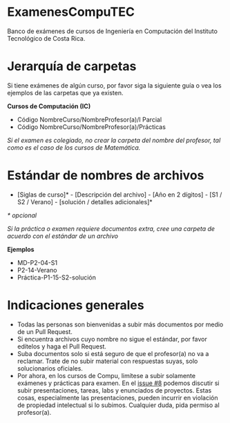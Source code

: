 # ExamenesCompuTEC
Banco de exámenes de cursos de Ingeniería en Computación del Instituto Tecnológico de Costa Rica.

# Jerarquía de carpetas
Si tiene exámenes de algún curso, por favor siga la siguiente guía o vea los ejemplos de las carpetas que ya existen.

**Cursos de Computación (IC)**
- Código NombreCurso/NombreProfesor(a)/I Parcial
- Código NombreCurso/NombreProfesor(a)/Prácticas

*Si el examen es colegiado, no crear la carpeta del nombre del profesor, tal como es el caso de los cursos de Matemática.*

# Estándar de nombres de archivos

- \[Siglas de curso\]* - \[Descripción del archivo\] - \[Año en 2 dígitos\] - \[S1 / S2 / Verano\] - \[solución / detalles adicionales\]*

*\* opcional*

*Si la práctica o examen requiere documentos extra, cree una carpeta de acuerdo con el estándar de un archivo*

**Ejemplos**
- MD-P2-04-S1
- P2-14-Verano
- Práctica-P1-15-S2-solución

# Indicaciones generales

- Todas las personas son bienvenidas a subir más documentos por medio de un Pull Request.
- Si encuentra archivos cuyo nombre no sigue el estándar, por favor edítelos y haga el Pull Request.
- Suba documentos solo si está seguro de que el profesor(a) no va a reclamar. Trate de no subir material con respuestas suyas, solo solucionarios oficiales.
- Por ahora, en los cursos de Compu, limítese a subir solamente exámenes y prácticas para examen. En el [issue #8](https://github.com/gabygarro/ExamenesCompuTEC/issues/8) podemos discutir si subir presentaciones, tareas, labs y enunciados de proyectos. Estas cosas, especialmente las presentaciones, pueden incurrir en violación de propiedad intelectual si lo subimos. Cualquier duda, pida permiso al profesor(a).
